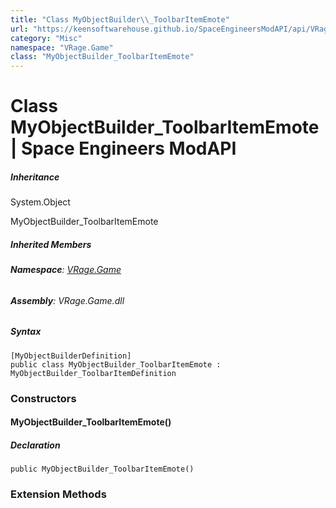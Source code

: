```yaml
---
title: "Class MyObjectBuilder\\_ToolbarItemEmote"
url: "https://keensoftwarehouse.github.io/SpaceEngineersModAPI/api/VRage.Game.MyObjectBuilder_ToolbarItemEmote.html"
category: "Misc"
namespace: "VRage.Game"
class: "MyObjectBuilder_ToolbarItemEmote"
---
```


# Class MyObjectBuilder\_ToolbarItemEmote | Space Engineers ModAPI

##### Inheritance

System.Object

MyObjectBuilder\_ToolbarItemEmote

##### Inherited Members

###### **Namespace**: [VRage.Game](https://keensoftwarehouse.github.io/SpaceEngineersModAPI/api/VRage.Game.html)

###### **Assembly**: VRage.Game.dll

##### Syntax

```
[MyObjectBuilderDefinition]
public class MyObjectBuilder_ToolbarItemEmote : MyObjectBuilder_ToolbarItemDefinition
```

### Constructors

#### MyObjectBuilder\_ToolbarItemEmote()

##### Declaration

```
public MyObjectBuilder_ToolbarItemEmote()
```

### Extension Methods